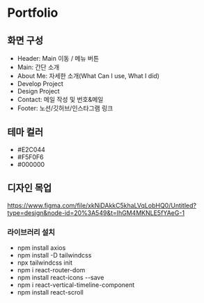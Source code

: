 # Portfolio

## 화면 구성
- Header: Main 이동 / 메뉴 버튼
- Main: 간단 소개
- About Me: 자세한 소개(What Can I use, What I did)
- Develop Project
- Design Project
- Contact: 메일 작성 및 번호&메일
- Footer: 노션/깃허브/인스타그램 링크

## 테마 컬러
- #E2C044
- #F5F0F6
- #000000

## 디자인 목업
https://www.figma.com/file/xkNiDAkkC5khaLVqLobHQ0/Untitled?type=design&node-id=20%3A549&t=IhGM4MKNLE5fYAeG-1

### 라이브러리 설치
- npm install axios
- npm install -D tailwindcss
- npx tailwindcss init
- npm i react-router-dom
- npm install react-icons --save
- npm i react-vertical-timeline-component
- npm install react-scroll